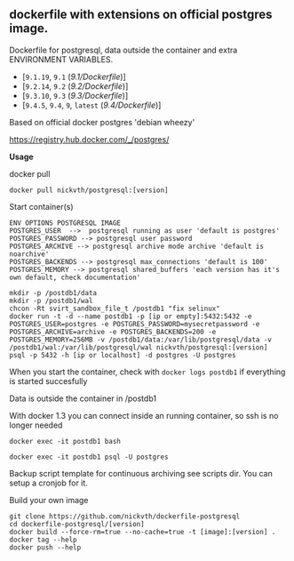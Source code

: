 ## dockerfile with extensions on official postgres image. 

Dockerfile for postgresql, data outside the container and extra ENVIRONMENT VARIABLES.

- [`9.1.19`, `9.1` (*9.1/Dockerfile*)]
- [`9.2.14`, `9.2` (*9.2/Dockerfile*)]
- [`9.3.10`, `9.3` (*9.3/Dockerfile*)]
- [`9.4.5`, `9.4`, `9`, `latest` (*9.4/Dockerfile*)]

Based on official docker postgres 'debian wheezy'

https://registry.hub.docker.com/_/postgres/

<b>Usage</b>

docker pull

```
docker pull nickvth/postgresql:[version]
```

Start container(s)

```
ENV OPTIONS POSTGRESQL IMAGE
POSTGRES_USER  -->  postgresql running as user 'default is postgres'
POSTGRES_PASSWORD --> postgresql user password
POSTGRES_ARCHIVE --> postgresql archive mode archive 'default is noarchive' 
POSTGRES_BACKENDS --> postgresql max_connections 'default is 100'
POSTGRES_MEMORY --> postgresql shared_buffers 'each version has it's own default, check documentation'

mkdir -p /postdb1/data
mkdir -p /postdb1/wal
chcon -Rt svirt_sandbox_file_t /postdb1 "fix selinux"
docker run -t -d --name postdb1 -p [ip or empty]:5432:5432 -e POSTGRES_USER=postgres -e POSTGRES_PASSWORD=mysecretpassword -e POSTGRES_ARCHIVE=archive -e POSTGRES_BACKENDS=200 -e POSTGRES_MEMORY=256MB -v /postdb1/data:/var/lib/postgresql/data -v /postdb1/wal:/var/lib/postgresql/wal nickvth/postgresql:[version]  
psql -p 5432 -h [ip or localhost] -d postgres -U postgres
```

When you start the container, check with ```docker logs postdb1``` if everything is started succesfully

Data is outside the container in /postdb1

With docker 1.3 you can connect inside an running container, so ssh is no longer needed

```
docker exec -it postdb1 bash

docker exec -it postdb1 psql -U postgres
```

Backup script template for continuous archiving see scripts dir. You can setup a cronjob for it.

Build your own image

```
git clone https://github.com/nickvth/dockerfile-postgresql
cd dockerfile-postgresql/[version]
docker build --force-rm=true --no-cache=true -t [image]:[version] .
docker tag --help
docker push --help
```

